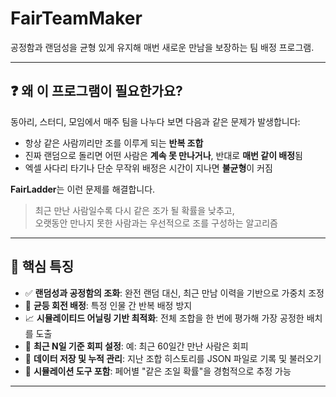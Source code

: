 # FairTeamMaker
공정함과 랜덤성을 균형 있게 유지해 매번 새로운 만남을 보장하는 팀 배정 프로그램.

---

## ❓ 왜 이 프로그램이 필요한가요?

동아리, 스터디, 모임에서 매주 팀을 나누다 보면 다음과 같은 문제가 발생합니다:

- 항상 같은 사람끼리만 조를 이루게 되는 **반복 조합**
- 진짜 랜덤으로 돌리면 어떤 사람은 **계속 못 만나거나**, 반대로 **매번 같이 배정**됨
- 엑셀 사다리 타기나 단순 무작위 배정은 시간이 지나면 **불균형**이 커짐

**FairLadder**는 이런 문제를 해결합니다.

> 최근 만난 사람일수록 다시 같은 조가 될 확률을 낮추고,  
> 오랫동안 만나지 못한 사람과는 우선적으로 조를 구성하는 알고리즘

---

## 🔧 핵심 특징

- ✅ **랜덤성과 공정함의 조화**: 완전 랜덤 대신, 최근 만남 이력을 기반으로 가중치 조정
- 🔁 **균등 회전 배정**: 특정 인물 간 반복 배정 방지
- 📈 **시뮬레이티드 어닐링 기반 최적화**: 전체 조합을 한 번에 평가해 가장 공정한 배치를 도출
- 📆 **최근 N일 기준 회피 설정**: 예: 최근 60일간 만난 사람은 회피
- 📁 **데이터 저장 및 누적 관리**: 지난 조합 히스토리를 JSON 파일로 기록 및 불러오기
- 🧪 **시뮬레이션 도구 포함**: 페어별 "같은 조일 확률"을 경험적으로 추정 가능

---